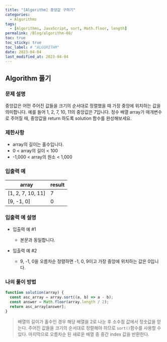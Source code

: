 ```yaml
---
title: "[Algorithm] 중앙값 구하기"
categories:
  - Algorithms
tags:
  - [Algorithms, JavaScript, sort, Math.floor, length]
permalink: /Blog/algorithm-08/
toc: true
toc_sticky: true
toc_label: # "ALGORITHM"
date: 2023-04-04
last_modified_at: 2023-04-04
---
```


## Algorithm 풀기

### 문제 설명

중앙값은 어떤 주어진 값들을 크기의 순서대로 정렬했을 때 가장 중앙에 위치하는 값을 의미합니다.
예를 들어 1, 2, 7, 10, 11의 중앙값은 7입니다.
정수 배열 array가 매개변수로 주어질 때, 중앙값을 return 하도록 solution 함수를 완성해보세요.

### 제한사항

- array의 길이는 홀수입니다.
- 0 < array의 길이 < 100
- -1,000 < array의 원소 < 1,000

### 입출력 예

| array             | result |
| ----------------- | ------ |
| [1, 2, 7, 10, 11] | 7      |
| [9, -1, 0]        | 0      |

### 입출력 예 설명

- 입출력 예 #1

  - 본문과 동일합니다.

- 입출력 예 #2

  - 9, -1, 0을 오름차순 정렬하면 -1, 0, 9이고 가장 중앙에 위치하는 값은 0입니다.

### 나의 풀이 방법

```js
function solution(array) {
  const asc_array = array.sort((a, b) => a - b);
  const answer = Math.floor(array.length / 2);
  return asc_array[answer];
}
```

> 배열의 길이가 홀수인 경우 해당 배열을 2로 나눈 후 소수점 값에서 정숫값을 얻는다. 주어진 값들을 크기의 순서대로 정렬해야 하므로 `sort()`함수를 사용할 수 있다. 마지막으로 오름차순 된 새로운 배열 중 중간 index 값을 반환한다.
